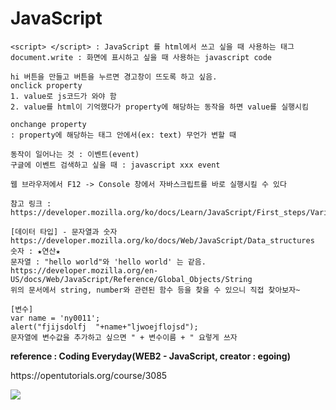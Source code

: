 # JavaScript
```
<script> </script> : JavaScript 를 html에서 쓰고 싶을 때 사용하는 태그
document.write : 화면에 표시하고 싶을 때 사용하는 javascript code

hi 버튼을 만들고 버튼을 누르면 경고창이 뜨도록 하고 싶음.
onclick property
1. value로 js코드가 와야 함
2. value를 html이 기억했다가 property에 해당하는 동작을 하면 value를 실행시킴

onchange property
: property에 해당하는 태그 안에서(ex: text) 무언가 변할 때

동작이 일어나는 것 : 이벤트(event)
구글에 이벤트 검색하고 싶을 때 : javascript xxx event

웹 브라우저에서 F12 -> Console 창에서 자바스크립트를 바로 실행시킬 수 있다

참고 링크 : https://developer.mozilla.org/ko/docs/Learn/JavaScript/First_steps/Variables

[데이터 타입] - 문자열과 숫자
https://developer.mozilla.org/ko/docs/Web/JavaScript/Data_structures
숫자 : ★연산★  
문자열 : "hello world"와 'hello world' 는 같음.
https://developer.mozilla.org/en-US/docs/Web/JavaScript/Reference/Global_Objects/String
위의 문서에서 string, number와 관련된 함수 등을 찾을 수 있으니 직접 찾아보자~

[변수]
var name = 'ny0011';
alert("fjijsdolfj  "+name+"ljwoejflojsd");
문자열에 변수값을 추가하고 싶으면 " + 변수이름 + " 요렇게 쓰자

```
<strong>reference : Coding Everyday(WEB2 - JavaScript, creator : egoing)</strong>
<p>
https://opentutorials.org/course/3085
</p>
<img src="https://s3-ap-northeast-2.amazonaws.com/opentutorials-user-file/module/3129/7333.jpg"></a>
